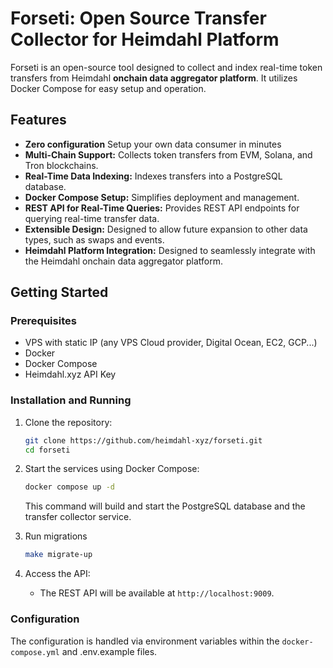 # Forseti: Open Source Transfer Collector for Heimdahl Platform

Forseti is an open-source tool designed to collect and index real-time token transfers from Heimdahl **onchain data
aggregator platform**. It utilizes Docker Compose for easy setup and operation.

## Features

* **Zero configuration** Setup your own data consumer in minutes
* **Multi-Chain Support:** Collects token transfers from EVM, Solana, and Tron blockchains.
* **Real-Time Data Indexing:** Indexes transfers into a PostgreSQL database.
* **Docker Compose Setup:** Simplifies deployment and management.
* **REST API for Real-Time Queries:** Provides REST API endpoints for querying real-time transfer data.
* **Extensible Design:** Designed to allow future expansion to other data types, such as swaps and events.
* **Heimdahl Platform Integration:** Designed to seamlessly integrate with the Heimdahl onchain data aggregator
  platform.

## Getting Started

### Prerequisites

* VPS with static IP (any VPS Cloud provider, Digital Ocean, EC2, GCP...)
* Docker
* Docker Compose
* Heimdahl.xyz API Key

### Installation and Running

1. Clone the repository:

   ```bash
   git clone https://github.com/heimdahl-xyz/forseti.git
   cd forseti
   ```

2. Start the services using Docker Compose:

   ```bash
   docker compose up -d
   ```

   This command will build and start the PostgreSQL database and the transfer collector service.

3. Run migrations

      ```bash
      make migrate-up  
    ```

4. Access the API:

    * The REST API will be available at `http://localhost:9009`.

### Configuration

The configuration is handled via environment variables within the `docker-compose.yml`
and .env.example files. 
